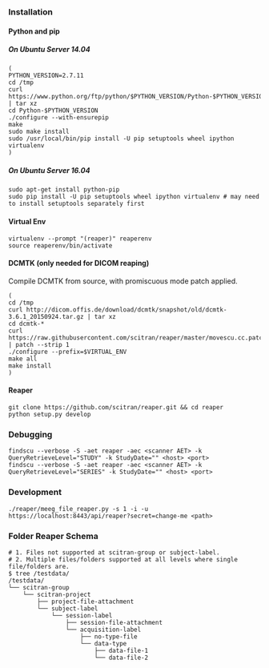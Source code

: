 ### Installation

#### Python and pip

##### On Ubuntu Server 14.04
```
(
PYTHON_VERSION=2.7.11
cd /tmp
curl https://www.python.org/ftp/python/$PYTHON_VERSION/Python-$PYTHON_VERSION.tgz | tar xz
cd Python-$PYTHON_VERSION
./configure --with-ensurepip
make
sudo make install
sudo /usr/local/bin/pip install -U pip setuptools wheel ipython virtualenv
)
```

##### On Ubuntu Server 16.04
```
sudo apt-get install python-pip
sudo pip install -U pip setuptools wheel ipython virtualenv # may need to install setuptools separately first
```

#### Virtual Env
```
virtualenv --prompt "(reaper)" reaperenv
source reaperenv/bin/activate
```

#### DCMTK (only needed for DICOM reaping)
Compile DCMTK from source, with promiscuous mode patch applied.
```
(
cd /tmp
curl http://dicom.offis.de/download/dcmtk/snapshot/old/dcmtk-3.6.1_20150924.tar.gz | tar xz
cd dcmtk-*
curl https://raw.githubusercontent.com/scitran/reaper/master/movescu.cc.patch | patch --strip 1
./configure --prefix=$VIRTUAL_ENV
make all
make install
)
```

#### Reaper
```
git clone https://github.com/scitran/reaper.git && cd reaper
python setup.py develop
```


### Debugging

```
findscu --verbose -S -aet reaper -aec <scanner AET> -k QueryRetrieveLevel="STUDY" -k StudyDate="" <host> <port>
findscu --verbose -S -aet reaper -aec <scanner AET> -k QueryRetrieveLevel="SERIES" -k StudyDate="" <host> <port>
```


### Development

```
./reaper/meeg_file_reaper.py -s 1 -i -u https://localhost:8443/api/reaper?secret=change-me <path>
```

### Folder Reaper Schema
```
# 1. Files not supported at scitran-group or subject-label.
# 2. Multiple files/folders supported at all levels where single file/folders are.
$ tree /testdata/
/testdata/
└── scitran-group
    └── scitran-project
        ├── project-file-attachment
        └── subject-label
            └── session-label
                ├── session-file-attachment
                └── acquisition-label
                    ├── no-type-file
                    └── data-type
                        ├── data-file-1
                        └── data-file-2

```
